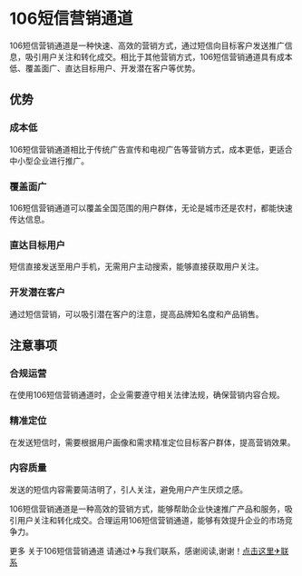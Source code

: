 # 106短信营销通道

106短信营销通道是一种快速、高效的营销方式，通过短信向目标客户发送推广信息，吸引用户关注和转化成交。相比于其他营销方式，106短信营销通道具有成本低、覆盖面广、直达目标用户、开发潜在客户等优势。

## 优势

### 成本低
106短信营销通道相比于传统广告宣传和电视广告等营销方式，成本更低，更适合中小型企业进行推广。

### 覆盖面广
106短信营销通道可以覆盖全国范围的用户群体，无论是城市还是农村，都能快速传达信息。

### 直达目标用户
短信直接发送至用户手机，无需用户主动搜索，能够直接获取用户关注。

### 开发潜在客户
通过短信营销，可以吸引潜在客户的注意，提高品牌知名度和产品销售。

## 注意事项

### 合规运营
在使用106短信营销通道时，企业需要遵守相关法律法规，确保营销内容合规。

### 精准定位
在发送短信时，需要根据用户画像和需求精准定位目标客户群体，提高营销效果。

### 内容质量
发送的短信内容需要简洁明了，引人关注，避免用户产生厌烦之感。

106短信营销通道是一种高效的营销方式，能够帮助企业快速推广产品和服务，吸引用户关注和转化成交。合理运用106短信营销通道，能够有效提升企业的市场竞争力。

更多 关于106短信营销通道 请通过✈与我们联系，感谢阅读,谢谢！[点击这里✈联系](https://t.me/LM999bot)